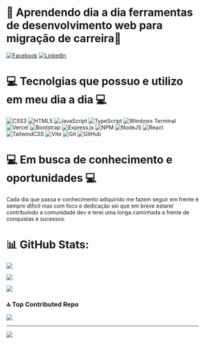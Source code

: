 # 💫 Aprendendo dia a dia ferramentas de desenvolvimento web para migração de carreira💫

[![Facebook](https://img.shields.io/badge/Facebook-%231877F2.svg?logo=Facebook&logoColor=white)](http://www.facebook.com/huntedempire) [![LinkedIn](https://img.shields.io/badge/LinkedIn-%230077B5.svg?logo=linkedin&logoColor=white)](https://linkedin.com/in/https://www.linkedin.com/in/erick-luciano-a6767020b/) 

# 💻 Tecnolgias que possuo e utilizo em meu dia a dia 💻

![CSS3](https://img.shields.io/badge/css3-%231572B6.svg?style=for-the-badge&logo=css3&logoColor=white) ![HTML5](https://img.shields.io/badge/html5-%23E34F26.svg?style=for-the-badge&logo=html5&logoColor=white) ![JavaScript](https://img.shields.io/badge/javascript-%23323330.svg?style=for-the-badge&logo=javascript&logoColor=%23F7DF1E) ![TypeScript](https://img.shields.io/badge/typescript-%23007ACC.svg?style=for-the-badge&logo=typescript&logoColor=white) ![Windows Terminal](https://img.shields.io/badge/Windows%20Terminal-%234D4D4D.svg?style=for-the-badge&logo=windows-terminal&logoColor=white) ![Vercel](https://img.shields.io/badge/vercel-%23000000.svg?style=for-the-badge&logo=vercel&logoColor=white) ![Bootstrap](https://img.shields.io/badge/bootstrap-%238511FA.svg?style=for-the-badge&logo=bootstrap&logoColor=white) ![Express.js](https://img.shields.io/badge/express.js-%23404d59.svg?style=for-the-badge&logo=express&logoColor=%2361DAFB) ![NPM](https://img.shields.io/badge/NPM-%23CB3837.svg?style=for-the-badge&logo=npm&logoColor=white) ![NodeJS](https://img.shields.io/badge/node.js-6DA55F?style=for-the-badge&logo=node.js&logoColor=white) ![React](https://img.shields.io/badge/react-%2320232a.svg?style=for-the-badge&logo=react&logoColor=%2361DAFB) ![TailwindCSS](https://img.shields.io/badge/tailwindcss-%2338B2AC.svg?style=for-the-badge&logo=tailwind-css&logoColor=white) ![Vite](https://img.shields.io/badge/vite-%23646CFF.svg?style=for-the-badge&logo=vite&logoColor=white)  ![Git](https://img.shields.io/badge/git-%23F05033.svg?style=for-the-badge&logo=git&logoColor=white) ![GitHub](https://img.shields.io/badge/github-%23121011.svg?style=for-the-badge&logo=github&logoColor=white)

# 💻 Em busca de conhecimento e oportunidades 💻

Cada dia que passa e conhecimento adiquirido me fazem seguir em frente é sempre dificil mas com foco e dedicação sei que em breve estarei contribuindo a comunidade dev e terei uma longa caminhada a frente
de conquistas e sucessos.

# 📊 GitHub Stats:

![](https://github-readme-stats.vercel.app/api?username=Viper4621&theme=dracula&hide_border=false&include_all_commits=false&count_private=false)<br/>

![](https://github-readme-streak-stats.herokuapp.com/?user=Viper4621&theme=dracula&hide_border=false)<br/> 

![](https://github-readme-stats.vercel.app/api/top-langs/?username=Viper4621&theme=dracula&hide_border=false&include_all_commits=false&count_private=false&layout=compact)


### 🔝 Top Contributed Repo
![](https://github-contributor-stats.vercel.app/api?username=Viper4621&limit=5&theme=dark&combine_all_yearly_contributions=true)

---
[![](https://visitcount.itsvg.in/api?id=Viper4621&icon=0&color=0)](https://visitcount.itsvg.in)

<!-- Proudly created with GPRM ( https://gprm.itsvg.in ) -->

